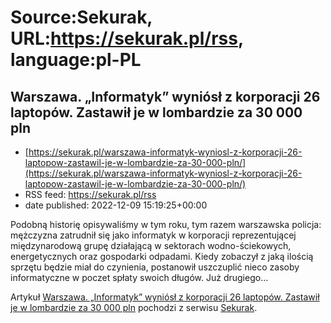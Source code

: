 # Source:Sekurak, URL:https://sekurak.pl/rss, language:pl-PL

## Warszawa.  „Informatyk” wyniósł z korporacji 26 laptopów. Zastawił je w lombardzie za 30 000 pln
 - [https://sekurak.pl/warszawa-informatyk-wyniosl-z-korporacji-26-laptopow-zastawil-je-w-lombardzie-za-30-000-pln/](https://sekurak.pl/warszawa-informatyk-wyniosl-z-korporacji-26-laptopow-zastawil-je-w-lombardzie-za-30-000-pln/)
 - RSS feed: https://sekurak.pl/rss
 - date published: 2022-12-09 15:19:25+00:00

<p>Podobną historię opisywaliśmy w tym roku, tym razem warszawska policja: mężczyzna zatrudnił się jako informatyk w korporacji reprezentującej międzynarodową grupę działającą w sektorach wodno-ściekowych, energetycznych oraz gospodarki odpadami. Kiedy zobaczył z jaką ilością sprzętu będzie miał do czynienia, postanowił uszczuplić nieco zasoby informatyczne w poczet spłaty swoich długów. Już drugiego...</p>
<p>Artykuł <a href="https://sekurak.pl/warszawa-informatyk-wyniosl-z-korporacji-26-laptopow-zastawil-je-w-lombardzie-za-30-000-pln/" rel="nofollow">Warszawa.  &#8222;Informatyk&#8221; wyniósł z korporacji 26 laptopów. Zastawił je w lombardzie za 30 000 pln</a> pochodzi z serwisu <a href="https://sekurak.pl" rel="nofollow">Sekurak</a>.</p>

